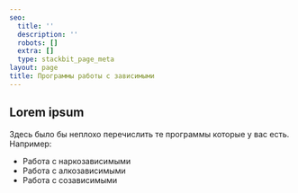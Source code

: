 ```yaml
---
seo:
  title: ''
  description: ''
  robots: []
  extra: []
  type: stackbit_page_meta
layout: page
title: Программы работы с зависимыми
---
```

## Lorem ipsum

Здесь было бы неплохо перечислить те программы которые у вас есть. 
Например:

*   Работа с наркозависимыми
*   Работа с алкозависимыми
*   Работа с созависимыми
